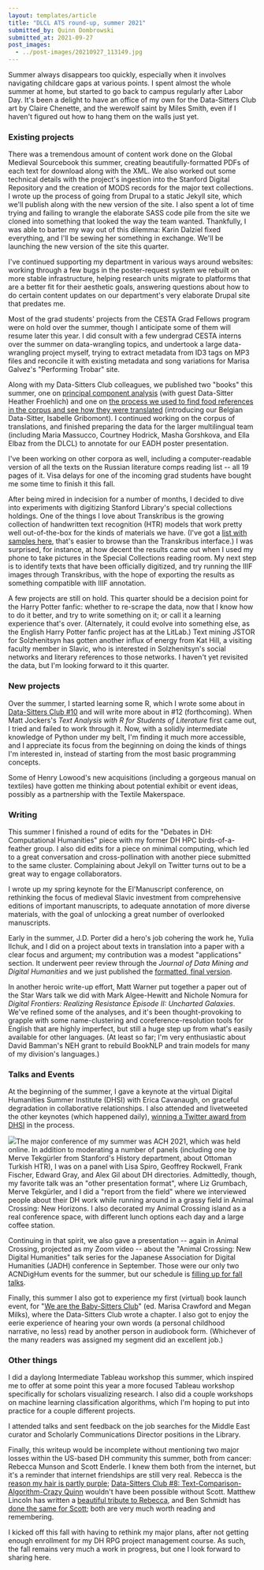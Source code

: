 ```yaml
---
layout: templates/article
title: "DLCL ATS round-up, summer 2021"
submitted_by: Quinn Dombrowski
submitted_at: 2021-09-27
post_images:
  - ../post-images/20210927_113149.jpg
---
```


Summer always disappears too quickly, especially when it involves navigating childcare gaps at various points. I spent almost the whole summer at home, but started to go back to campus regularly after Labor Day. It's been a delight to have an office of my own for the Data-Sitters Club art by Claire Chenette, and the werewolf saint by Miles Smith, even if I haven't figured out how to hang them on the walls just yet.


### Existing projects


There was a tremendous amount of content work done on the Global Medieval Sourcebook this summer, creating beautifully-formatted PDFs of each text for download along with the XML. We also worked out some technical details with the project's ingestion into the Stanford Digital Repository and the creation of MODS records for the major text collections. I wrote up the process of going from Drupal to a static Jekyll site, which we'll publish along with the new version of the site. I also spent a lot of time trying and failing to wrangle the elaborate SASS code pile from the site we cloned into something that looked the way the team wanted. Thankfully, I was able to barter my way out of this dilemma: Karin Dalziel fixed everything, and I'll be sewing her something in exchange. We'll be launching the new version of the site this quarter.


I've continued supporting my department in various ways around websites: working through a few bugs in the poster-request system we rebuilt on more stable infrastructure, helping research units migrate to platforms that are a better fit for their aesthetic goals, answering questions about how to do certain content updates on our department's very elaborate Drupal site that predates me.


Most of the grad students' projects from the CESTA Grad Fellows program were on hold over the summer, though I anticipate some of them will resume later this year. I did consult with a few undergrad CESTA interns over the summer on data-wrangling topics, and undertook a large data-wrangling project myself, trying to extract metadata from ID3 tags on MP3 files and reconcile it with existing metadata and song variations for Marisa Galvez's "Performing Trobar" site.


Along with my Data-Sitters Club colleagues, we published two "books" this summer, one on [principal component analysis](https://datasittersclub.github.io/site/dsc10.html) (with guest Data-Sitter Heather Froehlich) and one on [the process we used to find food references in the corpus and see how they were translated](https://datasittersclub.github.io/site/dscm4.html) (introducing our Belgian Data-Sitter, Isabelle Gribomont). I continued working on the corpus of translations, and finished preparing the data for the larger multilingual team (including Maria Massucco, Courtney Hodrick, Masha Gorshkova, and Ella Elbaz from the DLCL) to annotate for our EADH poster presentation.


I've been working on other corpora as well, including a computer-readable version of all the texts on the Russian literature comps reading list -- all 19 pages of it. Visa delays for one of the incoming grad students have bought me some time to finish it this fall.


After being mired in indecision for a number of months, I decided to dive into experiments with digitizing Stanford Library's special collections holdings. One of the things I love about Transkribus is the growing collection of handwritten text recognition (HTR) models that work pretty well out-of-the-box for the kinds of materials we have. (I've got a [list with samples here](https://github.com/quinnanya/transkribus-models), that's easier to browse than the Transkribus interface.) I was surprised, for instance, at how decent the results came out when I used my phone to take pictures in the Special Collections reading room. My next step is to identify texts that have been officially digitized, and try running the IIIF images through Transkribus, with the hope of exporting the results as something compatible with IIIF annotation.


A few projects are still on hold. This quarter should be a decision point for the Harry Potter fanfic: whether to re-scrape the data, now that I know how to do it better, and try to write something on it; or call it a learning experience that's over. (Alternately, it could evolve into something else, as the English Harry Potter fanfic project has at the LitLab.) Text mining JSTOR for Solzhenitsyn has gotten another influx of energy from Kat Hill, a visiting faculty member in Slavic, who is interested in Solzhenitsyn's social networks and literary references to those networks. I haven't yet revisited the data, but I'm looking forward to it this quarter.


### New projects


Over the summer, I started learning some R, which I wrote some about in [Data-Sitters Club #10](https://datasittersclub.github.io/site/dsc10.html) and will write more about in #12 (forthcoming). When Matt Jockers's *Text Analysis with R for Students of Literature* first came out, I tried and failed to work through it. Now, with a solidly intermediate knowledge of Python under my belt, I'm finding it much more accessible, and I appreciate its focus from the beginning on doing the kinds of things I'm interested in, instead of starting from the most basic programming concepts.


Some of Henry Lowood's new acquisitions (including a gorgeous manual on textiles) have gotten me thinking about potential exhibit or event ideas, possibly as a partnership with the Textile Makerspace.


### Writing


This summer I finished a round of edits for the "Debates in DH: Computational Humanities" piece with my former DH HPC birds-of-a-feather group. I also did edits for a piece on minimal computing, which led to a great conversation and cross-pollination with another piece submitted to the same cluster. Complaining about Jekyll on Twitter turns out to be a great way to engage collaborators.


I wrote up my spring keynote for the El'Manuscript conference, on rethinking the focus of medieval Slavic investment from comprehensive editions of important manuscripts, to adequate annotation of more diverse materials, with the goal of unlocking a great number of overlooked manuscripts.


Early in the summer, J.D. Porter did a hero's job cohering the work he, Yulia Ilchuk, and I did on a project about texts in translation into a paper with a clear focus and argument; my contribution was a modest "applications" section. It underwent peer review through the *Journal of Data Mining and Digital Humanities* and we just published the [formatted, final version](https://hal.archives-ouvertes.fr/hal-03151249).


In another heroic write-up effort, Matt Warner put together a paper out of the Star Wars talk we did with Mark Algee-Hewitt and Nichole Nomura for *Digital Frontiers: Realizing Resistance Episode II: Uncharted Galaxies*. We've refined some of the analyses, and it's been thought-provoking to grapple with some name-clustering and coreference-resolution tools for English that are highly imperfect, but still a huge step up from what's easily available for other languages. (At least so far; I'm very enthusiastic about David Bamman's NEH grant to rebuild BookNLP and train models for many of my division's languages.)


### Talks and Events


At the beginning of the summer, I gave a keynote at the virtual Digital Humanities Summer Institute (DHSI) with Erica Cavanaugh, on graceful degradation in collaborative relationships. I also attended and livetweeted the other keynotes (which happened daily), [winning a Twitter award from DHSI](https://twitter.com/ETCLatUVic/status/1405933384887681031) in the process.


![](https://live.staticflickr.com/65535/51525978395_60ec97dcb1_c.jpg)The major conference of my summer was ACH 2021, which was held online. In addition to moderating a number of panels (including one by Merve Tekgürler from Stanford's History department, about Ottoman Turkish HTR), I was on a panel with Lisa Spiro, Geoffrey Rockwell, Frank Fischer, Edward Gray, and Alex Gil about DH directories. Admittedly, though, my favorite talk was an "other presentation format", where Liz Grumbach, Merve Tekgürler, and I did a "report from the field" where we interviewed people about their DH work while running around in a grassy field in Animal Crossing: New Horizons. I also decorated my Animal Crossing island as a real conference space, with different lunch options each day and a large coffee station.


Continuing in that spirit, we also gave a presentation -- again in Animal Crossing, projected as my Zoom video -- about the "Animal Crossing: New Digital Humanities" talk series for the Japanese Association for Digital Humanities (JADH) conference in September. Those were our only two ACNDigHum events for the summer, but our schedule is [filling up for fall talks](https://digitalhumanities.stanford.edu/acndh).


Finally, this summer I also got to experience my first (virtual) book launch event, for "[We are the Baby-Sitters Club](https://www.chicagoreviewpress.com/we-are-the-baby-sitters-club-products-9781641604901.php)" (ed. Marisa Crawford and Megan Milks), where the Data-Sitters Club wrote a chapter. I also got to enjoy the eerie experience of hearing your own words (a personal childhood narrative, no less) read by another person in audiobook form. (Whichever of the many readers was assigned my segment did an excellent job.)


### Other things


I did a daylong Intermediate Tableau workshop this summer, which inspired me to offer at some point this year a more focused Tableau workshop specifically for scholars visualizing research. I also did a couple workshops on machine learning classification algorithms, which I'm hoping to put into practice for a couple different projects.


I attended talks and sent feedback on the job searches for the Middle East curator and Scholarly Communications Director positions in the Library.


Finally, this writeup would be incomplete without mentioning two major losses within the US-based DH community this summer, both from cancer: Rebecca Munson and Scott Enderle. I knew them both from the internet, but it's a reminder that internet friendships are still very real. Rebecca is the [reason my hair is partly purple](https://shxperienced.blogspot.com/2020/11/2020-can-take-my-hair-but-not-my-hope.html); [Data-Sitters Club #8: Text-Comparison-Algorithm-Crazy Quinn](https://datasittersclub.github.io/site/dsc8.html) wouldn't have been possible without Scott. Matthew Lincoln has written a [beautiful tribute to Rebecca](https://matthewlincoln.net/2021/08/15/rebecca-munson.html), and Ben Schmidt has [done the same for Scott](http://benschmidt.org/post/2021-09-15-increasingly-stealthy/); both are very much worth reading and remembering.


I kicked off this fall with having to rethink my major plans, after not getting enough enrollment for my DH RPG project management course. As such, the fall remains very much a work in progress, but one I look forward to sharing here.


